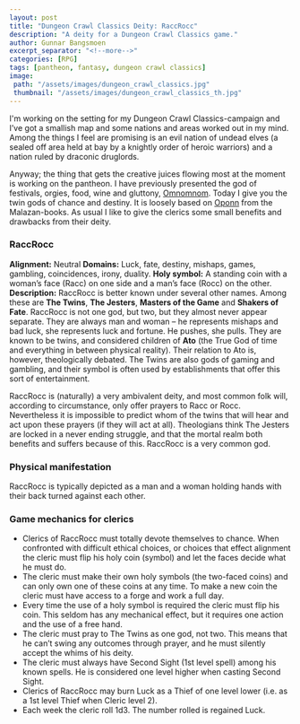 ```yaml
---
layout: post
title: "Dungeon Crawl Classics Deity: RaccRocc"
description: "A deity for a Dungeon Crawl Classics game."
author: Gunnar Bangsmoen
excerpt_separator: "<!--more-->"
categories: [RPG]
tags: [pantheon, fantasy, dungeon crawl classics]
image:
 path: "/assets/images/dungeon_crawl_classics.jpg"
 thumbnail: "/assets/images/dungeon_crawl_classics_th.jpg"
---
```


I'm working on the setting for my Dungeon Crawl Classics-campaign and I’ve got a smallish map and some nations and areas worked out in my mind. Among the things I feel are promising is an evil nation of undead elves (a sealed off area held at bay by a knightly order of heroic warriors) and a nation ruled by draconic druglords.

Anyway; the thing that gets the creative juices flowing most at the moment is working on the pantheon. I have previously presented the god of festivals, orgies, food, wine and gluttony, [Omnomnom](/_posts/2015-02-13-dungeon-crawl-classics-deity-omnomnom). Today I give you the twin gods of chance and destiny. It is loosely based on [Oponn](https://malazan.fandom.com/wiki/Oponn) from the Malazan-books. As usual I like to give the clerics some small benefits and drawbacks from their deity.

<!--more-->

### RaccRocc

**Alignment:** Neutral **Domains:** Luck, fate, destiny, mishaps, games, gambling, coincidences, irony, duality. **Holy symbol:** A standing coin with a woman’s face (Racc) on one side and a man’s face (Rocc) on the other. **Description:** RaccRocc is better known under several other names. Among these are **The Twins**, **The Jesters**, **Masters of the Game** and **Shakers of Fate**. RaccRocc is not one god, but two, but they almost never appear separate. They are always man and woman – he represents mishaps and bad luck, she represents luck and fortune. He pushes, she pulls. They are known to be twins, and considered children of **Ato** (the True God of time and everything in between physical reality). Their relation to Ato is, however, theologically debated. The Twins are also gods of gaming and gambling, and their symbol is often used by establishments that offer this sort of entertainment.

RaccRocc is (naturally) a very ambivalent deity, and most common folk will, according to circumstance, only offer prayers to Racc or Rocc. Nevertheless it is impossible to predict whom of the twins that will hear and act upon these prayers (if they will act at all). Theologians think The Jesters are locked in a never ending struggle, and that the mortal realm both benefits and suffers because of this. RaccRocc is a very common god.

### Physical manifestation

RaccRocc is typically depicted as a man and a woman holding hands with their back turned against each other.

### Game mechanics for clerics

- Clerics of RaccRocc must totally devote themselves to chance. When confronted with difficult ethical choices, or choices that effect alignment the cleric must flip his holy coin (symbol) and let the faces decide what he must do.
- The cleric must make their own holy symbols (the two-faced coins) and can only own one of these coins at any time. To make a new coin the cleric must have access to a forge and work a full day.
- Every time the use of a holy symbol is required the cleric must flip his coin. This seldom has any mechanical effect, but it requires one action and the use of a free hand.
- The cleric must pray to The Twins as one god, not two. This means that he can’t swing any outcomes through prayer, and he must silently accept the whims of his deity.
- The cleric must always have Second Sight (1st level spell) among his known spells. He is considered one level higher when casting Second Sight.
- Clerics of RaccRocc may burn Luck as a Thief of one level lower (i.e. as a 1st level Thief when Cleric level 2).
- Each week the cleric roll 1d3. The number rolled is regained Luck.